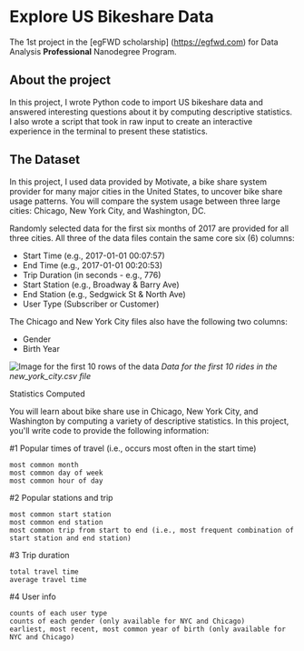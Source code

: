 # Explore US Bikeshare Data
The 1st project in the [egFWD scholarship] (https://egfwd.com) for Data Analysis **Professional** Nanodegree Program.

## About the project
In this project, I wrote Python code to import US bikeshare data and answered interesting questions about it by computing descriptive statistics. I also wrote a script that took in raw input to create an interactive experience in the terminal to present these statistics.

## The Dataset
In this project, I used data provided by Motivate, a bike share system provider for many major cities in the United States, to uncover bike share usage patterns. You will compare the system usage between three large cities: Chicago, New York City, and Washington, DC.

Randomly selected data for the first six months of 2017 are provided for all three cities. All three of the data files contain the same core six (6) columns:
- Start Time (e.g., 2017-01-01 00:07:57)
- End Time (e.g., 2017-01-01 00:20:53)
- Trip Duration (in seconds - e.g., 776)
- Start Station (e.g., Broadway & Barry Ave)
- End Station (e.g., Sedgwick St & North Ave)
- User Type (Subscriber or Customer)

The Chicago and New York City files also have the following two columns:
- Gender
- Birth Year

![Image for the first 10 rows of the data](https://video.udacity-data.com/topher/2018/March/5aa771dc_nyc-data/nyc-data.png)
*Data for the first 10 rides in the new_york_city.csv file*

Statistics Computed

You will learn about bike share use in Chicago, New York City, and Washington by computing a variety of descriptive statistics. In this project, you'll write code to provide the following information:

#1 Popular times of travel (i.e., occurs most often in the start time)

    most common month
    most common day of week
    most common hour of day

#2 Popular stations and trip

    most common start station
    most common end station
    most common trip from start to end (i.e., most frequent combination of start station and end station)

#3 Trip duration

    total travel time
    average travel time

#4 User info

    counts of each user type
    counts of each gender (only available for NYC and Chicago)
    earliest, most recent, most common year of birth (only available for NYC and Chicago)


